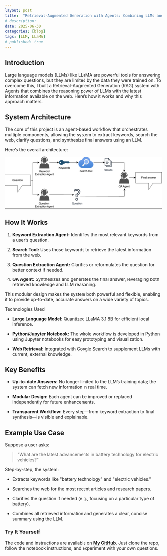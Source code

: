 ```yaml
---
layout: post
title:  "Retrieval-Augmented Generation with Agents: Combining LLMs and Web Search"
# description:
date: 2025-06-30
categories: [blog]
tags: [LLM, LLaMA]
# published: true
---
```


## Introduction
Large language models (LLMs) like LLaMA are powerful tools for answering complex questions, but they are limited by the data they were trained on. To overcome this, I built a Retrieval-Augmented Generation (RAG) system with Agents that combines the reasoning power of LLMs with the latest information available on the web. Here’s how it works and why this approach matters.

## System Architecture
The core of this project is an agent-based workflow that orchestrates multiple components, allowing the system to extract keywords, search the web, clarify questions, and synthesize final answers using an LLM.

Here’s the overall architecture:


![The agent-based RAG pipeline used in this project](/assets/flow.png)

## How It Works
1. **Keyword Extraction Agent:**
Identifies the most relevant keywords from a user’s question.

2. **Search Tool:**
Uses those keywords to retrieve the latest information from the web.

3. **Question Extraction Agent:**
Clarifies or reformulates the question for better context if needed.

4. **QA Agent:**
Synthesizes and generates the final answer, leveraging both retrieved knowledge and LLM reasoning.

This modular design makes the system both powerful and flexible, enabling it to provide up-to-date, accurate answers on a wide variety of topics.

Technologies Used
- **Large Language Model:**
Quantized LLaMA 3.1 8B for efficient local inference.

- **Python/Jupyter Notebook:**
The whole workflow is developed in Python using Jupyter notebooks for easy prototyping and visualization.

- **Web Retrieval:**
Integrated with Google Search to supplement LLMs with current, external knowledge.

## Key Benefits
- **Up-to-date Answers:**
No longer limited to the LLM’s training data; the system can fetch new information in real time.

- **Modular Design:**
Each agent can be improved or replaced independently for future enhancements.

- **Transparent Workflow:**
Every step—from keyword extraction to final synthesis—is visible and explainable.

## Example Use Case
Suppose a user asks:

> "What are the latest advancements in battery technology for electric vehicles?"

Step-by-step, the system:

- Extracts keywords like "battery technology" and "electric vehicles."

- Searches the web for the most recent articles and research papers.

- Clarifies the question if needed (e.g., focusing on a particular type of battery).

- Combines all retrieved information and generates a clear, concise summary using the LLM.

### Try It Yourself
The code and instructions are available on **[My GitHub](https://github.com/cinnomonroll/Retrieval-Augmented-Generation-with-Agents/tree/main/ML1)**.
Just clone the repo, follow the notebook instructions, and experiment with your own questions.

